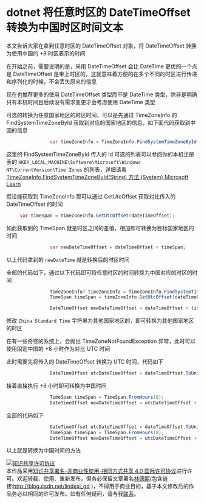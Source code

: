 
# dotnet 将任意时区的 DateTimeOffset 转换为中国时区时间文本

本文告诉大家在拿到任意时区的 DateTimeOffset 对象，将 DateTimeOffset 转换为使用中国的 +8 时区表示的时间

<!--more-->


<!-- CreateTime:2022/10/24 17:34:45 -->

<!-- 发布 -->
<!-- 博客 -->

在开始之前，需要说明的是，采用 DateTimeOffset 会比 DateTime 更优的一个点是 DateTimeOffset 是带上时区的，这就意味着方便的在多个不同的时区进行传递和序列化的时候，不会丢失原来的信息

现在也推荐更多的使用 DateTimeOffset 类型而不是 DateTime 类型，除非是明确只有本机时间且后续没有需求变更才会考虑使用 DateTime 类型

可选的转换为任意国家地区的时区时间，可以是先通过 TimeZoneInfo 的 FindSystemTimeZoneById 获取到对应的国家地区的信息，如下面代码获取到中国的信息

```csharp
                var timeZoneInfo = TimeZoneInfo.FindSystemTimeZoneById("China Standard Time");
```

这里的 FindSystemTimeZoneById 传入的 Id 可选的列表可以参阅你的本机注册表的 `HKEY_LOCAL_MACHINE\Software\Microsoft\Windows NT\CurrentVersion\Time Zones` 的列表，详细请看 [TimeZoneInfo.FindSystemTimeZoneById(String) 方法 (System) Microsoft Learn](https://learn.microsoft.com/zh-cn/dotnet/api/system.timezoneinfo.findsystemtimezonebyid?view=net-6.0 )

假设能获取到 TimeZoneInfo 那可以通过 GetUtcOffset 获取对比传入的 DateTimeOffset 的时间

```csharp
     var timeSpan = timeZoneInfo.GetUtcOffset(dateTimeOffset);
```

如此获取到的 TimeSpan 就是时区之间的差值，相加即可转换为目标国家地区的时间

```csharp
                var newDateTimeOffset = dateTimeOffset + timeSpan;
```

以上代码拿到的 `newDateTime` 就是转换后的时区时间

全部的代码如下，通过以下代码即可将任意时区的时间转换为中国对应的时区的时间

```csharp
                TimeZoneInfo? timeZoneInfo = TimeZoneInfo.FindSystemTimeZoneById("China Standard Time");
                TimeSpan timeSpan = timeZoneInfo.GetUtcOffset(dateTimeOffset);

                DateTimeOffset newDateTimeOffset = dateTimeOffset + timeSpan;
```

修改 `China Standard Time` 字符串为其他国家地区的，即可转换为其他国家地区的时区

在有一些奇怪的系统上，会抛出 TimeZoneNotFoundException 异常，此时可以使用固定中国的 +8 小时作为对比 UTC 时间

此时需要先将传入的 DateTimeOffset 转换为 UTC 时间，代码如下

```csharp
                DateTimeOffset utcDateTimeOffset = dateTimeOffset.ToUniversalTime();
```

接着直接执行 +8 小时即可转换为中国时间

```csharp
                TimeSpan timeSpan = TimeSpan.FromHours(8);
                DateTimeOffset newDateTimeOffset = utcDateTimeOffset + timeSpan;
```

全部的代码如下

```csharp
                DateTimeOffset utcDateTimeOffset = dateTimeOffset.ToUniversalTime();
                TimeSpan timeSpan = TimeSpan.FromHours(8);
                DateTimeOffset newDateTimeOffset = utcDateTimeOffset + timeSpan;
```

以上就是转换为中国时间的方法




<a rel="license" href="http://creativecommons.org/licenses/by-nc-sa/4.0/"><img alt="知识共享许可协议" style="border-width:0" src="https://licensebuttons.net/l/by-nc-sa/4.0/88x31.png" /></a><br />本作品采用<a rel="license" href="http://creativecommons.org/licenses/by-nc-sa/4.0/">知识共享署名-非商业性使用-相同方式共享 4.0 国际许可协议</a>进行许可。欢迎转载、使用、重新发布，但务必保留文章署名[林德熙](http://blog.csdn.net/lindexi_gd)(包含链接:http://blog.csdn.net/lindexi_gd )，不得用于商业目的，基于本文修改后的作品务必以相同的许可发布。如有任何疑问，请与我[联系](mailto:lindexi_gd@163.com)。